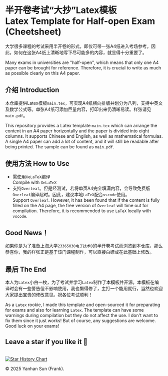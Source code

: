 # 半开卷考试“大抄”Latex模板<br>Latex Template for Half-open Exam (Cheetsheet)
大学很多课程的考试采用半开卷的形式，即仅可带一张A4纸进入考场参考。因此，如何在这张A4纸上清晰地写下尽可能多的内容，就显得十分重要了。<br>

Many exams in universities are "half-open", which means that only one A4 paper can be brought for reference. Therefore, it is crucial to write as much as possible clearly on this A4 paper.<br>

## 介绍 Introduction
本仓库提供Latex模板`main.tex`，可实现A4纸横向排版并划分为八列，支持中英文及数学公式等。单张A4纸可添加巨量内容，打印出来仍清晰易读。样张请见`main.pdf`。<br>

This repository provides a Latex template `main.tex` which can arrange the content in an A4 paper horizontally and the paper is divided into eight columns. It supports Chinese and English, as well as mathematical formulas. A single A4 paper can add a lot of content, and it will still be readable after being printed. The sample can be found as `main.pdf`.<br>

## 使用方法 How to Use
- 需使用`XeLaTeX`编译<br>Compile with `XeLaTeX`
- 支持`Overleaf`。但是经测试，若将单页A4完全填满内容，会导致免费版`Overleaf`编译超时。因此，建议本地`LaTeX`配合`vscode`使用。<br>Support `Overleaf`. However, it has been found that if the content is fully filled on the A4 page, the free version of `Overleaf` will time out for compilation. Therefore, it is recommended to use `LaTeX` locally with `vscode`.

## Good News！
如果你是为了准备上海大学`23365030电子技术B`的半开卷考试而浏览到本仓库，那么恭喜你，我的样张正是基于该门课程制作，可以直接白嫖或在此基础上修改。
## 最后 The End
本人为`Latex`小白一枚，为了考试并学习`Latex`制作了本模板并开源。本模板在编译时会有一些警告但不影响使用，我也懒得修了，主打一个能用就行，当然也欢迎大家提出宝贵的修改意见。祝各位考试顺利！<br>

As a `Latex` rookie, I made this template and open-sourced it for preparating for exams and also for learning `Latex`. The template can have some warnings during compilation but they do not affect the use. I don't want to fix them since it just works! But of course, any suggestions are welcome. Good luck on your exams!<br>

## Leave a star if you like it 🥰

<br>[![Star History Chart](https://api.star-history.com/svg?repos=FrankYanhanSun/Half-open_Exam_Note&type=Date)](https://www.star-history.com/#FrankYanhanSun/Half-open_Exam_Note&Date)
<br>

© 2025 Yanhan Sun (Frank).